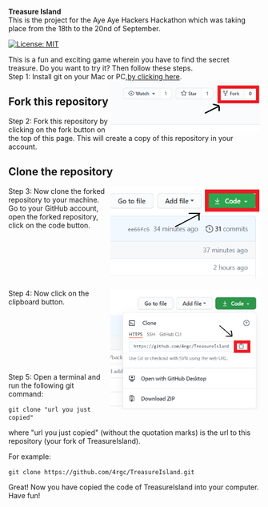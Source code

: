 <b>Treasure Island</b><br>
This is the project for the Aye Aye Hackers Hackathon which was taking place from the 18th to the 20nd of September.<br>

[![License: MIT](https://img.shields.io/badge/License-MIT-green.svg)](https://opensource.org/licenses/MIT)


This is a fun and exciting game wherein you have to find the secret treasure. Do you want to try it? Then follow these steps.<br>
Step 1: Install git on your Mac or PC,[by clicking here]( https://help.github.com/articles/set-up-git/).
<img align="right" width="300" src="public/media/fork.png" alt="fork this repository" />



## Fork this repository
Step 2:
Fork this repository by clicking on the fork button on the top of this page.
This will create a copy of this repository in your account.

## Clone the repository

<img align="right" width="300" src="public/media/clone.png" alt="clone this repository" />
Step 3:
Now clone the forked repository to your machine. Go to your GitHub account, open the forked repository, click on the code button.
<br>
<br>
<br>
<br>
<br>
<br>
<br>
<br>
<img align="right" width="300" src="public/media/copy-to-clipboard.png" alt="copy URL to clipboard" />
Step 4:
Now click on the clipboard button.
<br>
<br>
<br>
<br>
<br>
<br>
<br>
<br>

 Step 5:
 Open a terminal and run the following git command:

```
git clone "url you just copied"
```
where "url you just copied" (without the quotation marks) is the url to this repository (your fork of TreasureIsland). 

For example:
```
git clone https://github.com/4rgc/TreasureIsland.git
```
Great! Now you have copied the code of TreasureIsland into your computer. Have fun!
